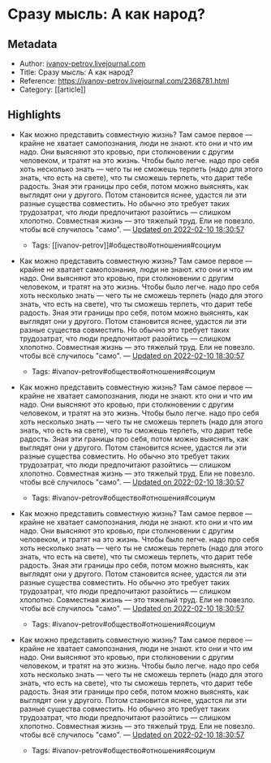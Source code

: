 # Сразу мысль: А как народ?

## Metadata
- Author: [ivanov-petrov.livejournal.com]()
- Title: Сразу мысль: А как народ?
- Reference: https://ivanov-petrov.livejournal.com/2368781.html
- Category: [[article]]

## Highlights
- Как можно представить совместную жизнь? Там самое первое — крайне не хватает самопознания, люди не знают. кто они и что им надо. Они выясняют это кровью, при столкновении с другим человеком, и тратят на это жизнь. Чтобы было легче. надо про себя хоть несколько знать — чего ты не сможешь терпеть (надо для этого знать, что есть на свете), что ты сможешь терпеть, что дарит тебе радость. Зная эти границы про себя, потом можно выяснять, как выглядят они у другого. Потом становится яснее, удастся ли эти разные существа совместить. Но обычно это требует таких трудозатрат, что люди предпочитают разойтись — слишком хлопотно. Совместная жизнь — это тяжелый труд. Ели не повезло. чтобы всё случилось "само". — [Updated on 2022-02-10 18:30:57](https://hyp.is/cVEFjoqGEeylqEdjFIuZAA/ivanov-petrov.livejournal.com/2368781.html)
   - Tags: [[ivanov-petrov]]#общество#отношения#социум



- Как можно представить совместную жизнь? Там самое первое — крайне не хватает самопознания, люди не знают. кто они и что им надо. Они выясняют это кровью, при столкновении с другим человеком, и тратят на это жизнь. Чтобы было легче. надо про себя хоть несколько знать — чего ты не сможешь терпеть (надо для этого знать, что есть на свете), что ты сможешь терпеть, что дарит тебе радость. Зная эти границы про себя, потом можно выяснять, как выглядят они у другого. Потом становится яснее, удастся ли эти разные существа совместить. Но обычно это требует таких трудозатрат, что люди предпочитают разойтись — слишком хлопотно. Совместная жизнь — это тяжелый труд. Ели не повезло. чтобы всё случилось "само". — [Updated on 2022-02-10 18:30:57](https://hyp.is/cVEFjoqGEeylqEdjFIuZAA/ivanov-petrov.livejournal.com/2368781.html)
   - Tags: #ivanov-petrov#общество#отношения#социум
- Как можно представить совместную жизнь? Там самое первое — крайне не хватает самопознания, люди не знают. кто они и что им надо. Они выясняют это кровью, при столкновении с другим человеком, и тратят на это жизнь. Чтобы было легче. надо про себя хоть несколько знать — чего ты не сможешь терпеть (надо для этого знать, что есть на свете), что ты сможешь терпеть, что дарит тебе радость. Зная эти границы про себя, потом можно выяснять, как выглядят они у другого. Потом становится яснее, удастся ли эти разные существа совместить. Но обычно это требует таких трудозатрат, что люди предпочитают разойтись — слишком хлопотно. Совместная жизнь — это тяжелый труд. Ели не повезло. чтобы всё случилось "само". — [Updated on 2022-02-10 18:30:57](https://hyp.is/cVEFjoqGEeylqEdjFIuZAA/ivanov-petrov.livejournal.com/2368781.html)
   - Tags: #ivanov-petrov#общество#отношения#социум
- Как можно представить совместную жизнь? Там самое первое — крайне не хватает самопознания, люди не знают. кто они и что им надо. Они выясняют это кровью, при столкновении с другим человеком, и тратят на это жизнь. Чтобы было легче. надо про себя хоть несколько знать — чего ты не сможешь терпеть (надо для этого знать, что есть на свете), что ты сможешь терпеть, что дарит тебе радость. Зная эти границы про себя, потом можно выяснять, как выглядят они у другого. Потом становится яснее, удастся ли эти разные существа совместить. Но обычно это требует таких трудозатрат, что люди предпочитают разойтись — слишком хлопотно. Совместная жизнь — это тяжелый труд. Ели не повезло. чтобы всё случилось "само". — [Updated on 2022-02-10 18:30:57](https://hyp.is/cVEFjoqGEeylqEdjFIuZAA/ivanov-petrov.livejournal.com/2368781.html)
   - Tags: #ivanov-petrov#общество#отношения#социум
- Как можно представить совместную жизнь? Там самое первое — крайне не хватает самопознания, люди не знают. кто они и что им надо. Они выясняют это кровью, при столкновении с другим человеком, и тратят на это жизнь. Чтобы было легче. надо про себя хоть несколько знать — чего ты не сможешь терпеть (надо для этого знать, что есть на свете), что ты сможешь терпеть, что дарит тебе радость. Зная эти границы про себя, потом можно выяснять, как выглядят они у другого. Потом становится яснее, удастся ли эти разные существа совместить. Но обычно это требует таких трудозатрат, что люди предпочитают разойтись — слишком хлопотно. Совместная жизнь — это тяжелый труд. Ели не повезло. чтобы всё случилось "само". — [Updated on 2022-02-10 18:30:57](https://hyp.is/cVEFjoqGEeylqEdjFIuZAA/ivanov-petrov.livejournal.com/2368781.html)
   - Tags: #ivanov-petrov#общество#отношения#социум
